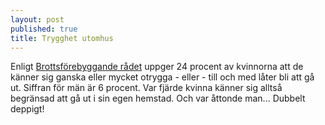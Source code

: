 ```yaml
---
layout: post
published: true
title: Trygghet utomhus
---
```






Enligt [Brottsförebyggande rådet](https://www.bra.se/download/18.5e2a4a6b14ab1667599108/1422265396126/2015_1_NTU_2014.pdf "Nationella trygghetsundersökningen 2014") uppger 24 procent av kvinnorna att de känner sig ganska eller mycket otrygga - eller - till och med låter bli att gå ut. Siffran för män är 6 procent. Var fjärde kvinna känner sig alltså begränsad att gå ut i sin egen hemstad. Och var åttonde man... Dubbelt deppigt!
